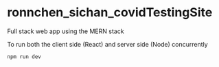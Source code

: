 # ronnchen_sichan_covidTestingSite
Full stack web app using the MERN stack


To run both the client side (React) and server side (Node) concurrently
```
npm run dev
```
